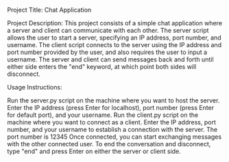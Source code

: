 Project Title: Chat Application

Project Description: This project consists of a simple chat application where a server and client can communicate with each other. The server script allows the user to start a server, specifying an IP address, port number, and username. The client script connects to the server using the IP address and port number provided by the user, and also requires the user to input a username. The server and client can send messages back and forth until either side enters the "end" keyword, at which point both sides will disconnect.

Usage Instructions:

Run the server.py script on the machine where you want to host the server. Enter the IP address (press Enter for localhost), port number (press Enter for default port), and your username.
Run the client.py script on the machine where you want to connect as a client. Enter the IP address, port number, and your username to establish a connection with the server. The port number is 12345
Once connected, you can start exchanging messages with the other connected user.
To end the conversation and disconnect, type "end" and press Enter on either the server or client side.
